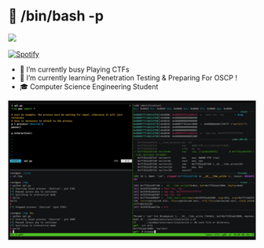 # 👋 /bin/bash -p
![](https://komarev.com/ghpvc/?username=Rajchowdhury420&label=PROFILE+VIEWS)

[![Spotify](https://novatorem.rajchowdhury420.vercel.app//api/spotify)](https://open.spotify.com/user/nenedo6969trydfada1qiw864)


-  🔭 I’m currently busy Playing CTFs 
-  🌱 I’m currently learning Penetration Testing & Preparing For OSCP !
-  🎓 Computer Science Engineering Student

 ![](pwn.png)
 

